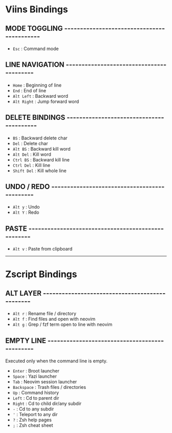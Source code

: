 # Viins Bindings


## MODE TOGGLING -------------------------------------------

- `Esc`                  : Command mode


## LINE NAVIGATION -----------------------------------------

- `Home`                 : Beginning of line
- `End`                  : End of line
- `Alt Left`             : Backward word
- `Alt Right`            : Jump forward word


## DELETE BINDINGS -----------------------------------------

- `BS`                   : Backward delete char
- `Del`                  : Delete char
- `Alt BS`               : Backward kill word
- `Alt Del`              : Kill word
- `Ctrl BS`              : Backward kill line
- `Ctrl Del`             : Kill line
- `Shift Del`            : Kill whole line


## UNDO / REDO ---------------------------------------------

- `Alt y`                : Undo
- `Alt Y`                : Redo


## PASTE ---------------------------------------------------

- `Alt v`                : Paste from clipboard

---

# Zscript Bindings


## ALT LAYER -----------------------------------------------

- `Alt r`                : Rename file / directory
- `Alt f`                : Find files and open with neovim
- `Alt g`                : Grep / fzf term open to line with neovim

## EMPTY LINE ----------------------------------------------

Executed only when the command line is empty.

- `Enter`                : Broot launcher
- `Space`                : Yazi launcher
- `Tab`                  : Neovim session launcher
- `Backspace`            : Trash files / directories
- `Up`                   : Command history
- `Left`                 : Cd to parent dir
- `Right`                : Cd to child dir/any subdir
- `-`                    : Cd to any subdir
- `'`                    : Teleport to any dir
- `?`                    : Zsh help pages
- `;`                    : Zsh cheat sheet
